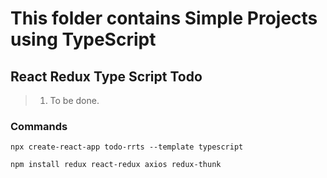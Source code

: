 # This folder contains Simple Projects using TypeScript

## React Redux Type Script Todo

> 1. To be done.

### Commands
```
npx create-react-app todo-rrts --template typescript

npm install redux react-redux axios redux-thunk
```